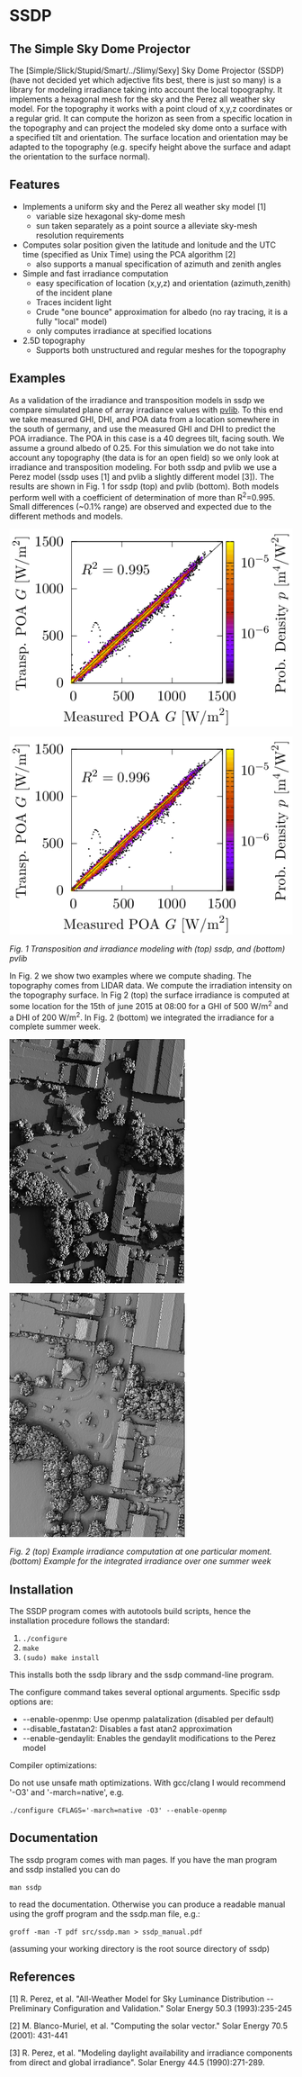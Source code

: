 # SSDP

## The Simple Sky Dome Projector

The [Simple/Slick/Stupid/Smart/../Slimy/Sexy] Sky Dome Projector (SSDP)
(have not decided yet which adjective fits best, there is just so many) 
is a library for modeling irradiance taking into account the local 
topography. It implements a hexagonal mesh for the sky and the Perez 
all weather sky model. For the topography it works with a point cloud 
of x,y,z coordinates or a regular grid. It can compute the horizon as 
seen from a specific location in the topography and can project the 
modeled sky dome onto a surface with a specified tilt and orientation. 
The surface location and orientation may be adapted to the topography 
(e.g. specify height above the surface and adapt the orientation to the 
surface normal).

## Features
* Implements a uniform sky and the Perez all weather sky model [1]
	* variable size hexagonal sky-dome mesh
	* sun taken separately as a point source a alleviate sky-mesh 
	resolution requirements
* Computes solar position given the latitude and lonitude and the 
UTC time (specified as Unix Time) using the PCA algorithm [2]
	* also supports a manual specification of azimuth and zenith angles
* Simple and fast irradiance computation
	* easy specification of location (x,y,z) and orientation 
	(azimuth,zenith) of the incident plane
	* Traces incident light
	* Crude "one bounce" approximation for albedo (no ray tracing, it 
	is a fully "local" model)
	* only computes irradiance at specified locations
* 2.5D topography
	* Supports both unstructured and regular meshes for the topography

## Examples
As a validation of the irradiance and transposition models in ssdp we 
compare simulated plane of array irradiance values with 
[pvlib](https://github.com/pvlib/pvlib-python). To this end we take
measured GHI, DHI, and POA data from a location somewhere in the south 
of germany, and use the measured GHI and DHI to predict the POA 
irradiance. The POA in this case is a 40 degrees tilt, facing south. We 
assume a ground albedo of 0.25. For this simulation we do not take into 
account any topography (the data is for an open field) so we only look 
at irradiance and transposition modeling. For both ssdp and pvlib we 
use a Perez model (ssdp uses [1] and pvlib a slightly different model 
[3]). The results are shown in Fig. 1 for ssdp (top) and pvlib 
(bottom). Both models perform well with a coefficient of determination 
of more than R<sup>2</sup>=0.995. Small differences (~0.1% range) are 
observed and expected due to the different methods and models.

![Cumputed Irradiance](POA_ssdp.png) 

![Cumputed Irradiance](POA_pvlib.png)

_Fig. 1 Transposition and irradiance modeling with (top) ssdp, and 
(bottom) pvlib_
  
In Fig. 2 we show two examples where we compute shading. The topography 
comes from LIDAR data. We compute the irradiation intensity on the 
topography surface. In Fig 2 (top) the surface irradiance is computed 
at some location for the 15th of june 2015 at 08:00 for a 
GHI of 500 W/m<sup>2</sup> and a DHI of 200 W/m<sup>2</sup>. In Fig. 2 
(bottom) we integrated the irradiance for a complete summer week.
 
![Cumputed Irradiance](park_irr.png)

![Cumputed Irradiance](park_int.png)

_Fig. 2 (top) Example irradiance computation at one particular moment. 
(bottom) Example for the integrated irradiance over one summer week_

## Installation
The SSDP program comes with autotools build scripts, hence the 
installation procedure follows the standard:

1. `./configure`
2. `make`
3. `(sudo) make install` 

This installs both the ssdp library and the ssdp command-line program. 

The configure command takes several optional arguments. Specific ssdp 
options are:

* --enable-openmp: Use openmp palatalization (disabled per default) 
* --disable_fastatan2: Disables a fast atan2 approximation
* --enable-gendaylit: Enables the gendaylit modifications to the Perez 
model

Compiler optimizations:

Do not use unsafe math optimizations. With gcc/clang I would recommend 
'-O3' and '-march=native', e.g.

`./configure CFLAGS='-march=native -O3' --enable-openmp`

## Documentation

The ssdp program comes with man pages. If you have the man program and
ssdp installed you can do

`man ssdp` 

to read the documentation. Otherwise you can produce a readable manual 
using the groff program and the ssdp.man file, e.g.:

`groff -man -T pdf src/ssdp.man > ssdp_manual.pdf`

(assuming your working directory is the root source directory of ssdp)

## References
[1] R. Perez, et al. "All-Weather Model for Sky Luminance Distribution 
-- Preliminary Configuration and Validation." Solar Energy  50.3 
(1993):235-245

[2] M. Blanco-Muriel, et al. "Computing the solar vector." Solar 
Energy 70.5 (2001): 431-441

[3] R. Perez, et al. "Modeling daylight availability and irradiance 
components from direct and global irradiance". Solar Energy 44.5 
(1990):271-289.

